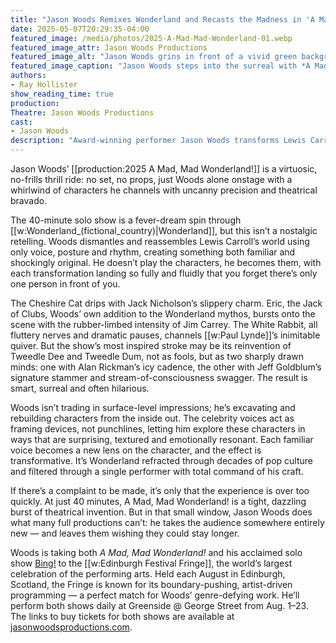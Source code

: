 ```yaml
---
title: "Jason Woods Remixes Wonderland and Recasts the Madness in 'A Mad, Mad Wonderland!'"
date: 2025-05-07T20:29:35-04:00
featured_image: /media/photos/2025-A-Mad-Mad-Wonderland-01.webp
featured_image_attr: Jason Woods Productions
featured_image_alt: "Jason Woods grins in front of a vivid green background filled with whimsical silhouettes, including a queen, a rabbit, and a mad hatter."
featured_image_caption: "Jason Woods steps into the surreal with *A Mad, Mad Wonderland!* as Alice, the Queen of Hearts, Mad Hatter, White Rabbit, Cheshire Cat and more."
authors: 
- Ray Hollister
show_reading_time: true
production: 
Theatre: Jason Woods Productions
cast: 
- Jason Woods
description: "Award-winning performer Jason Woods transforms Lewis Carroll’s world in A Mad, Mad Wonderland!, a whirlwind one-man show packed with pop culture flair, razor-sharp character work and theatrical magic — all in just 40 minutes."
---
```

Jason Woods’ [[production:2025 A Mad, Mad Wonderland!]] is a virtuosic, no-frills thrill ride: no set, no props, just Woods alone onstage with a whirlwind of characters he channels with uncanny precision and theatrical bravado.<!--more-->

The 40-minute solo show is a fever-dream spin through [[w:Wonderland_(fictional_country)|Wonderland]], but this isn’t a nostalgic retelling. Woods dismantles and reassembles Lewis Carroll’s world using only voice, posture and rhythm, creating something both familiar and shockingly original. He doesn’t play the characters, he becomes them, with each transformation landing so fully and fluidly that you forget there’s only one person in front of you.

The Cheshire Cat drips with Jack Nicholson’s slippery charm. Eric, the Jack of Clubs, Woods’ own addition to the Wonderland mythos, bursts onto the scene with the rubber-limbed intensity of Jim Carrey. The White Rabbit, all fluttery nerves and dramatic pauses, channels [[w:Paul Lynde]]’s inimitable quiver. But the show’s most inspired stroke may be its reinvention of Tweedle Dee and Tweedle Dum, not as fools, but as two sharply drawn minds: one with Alan Rickman’s icy cadence, the other with Jeff Goldblum’s signature stammer and stream-of-consciousness swagger. The result is smart, surreal and often hilarious.

Woods isn’t trading in surface-level impressions; he’s excavating and rebuilding characters from the inside out. The celebrity voices act as framing devices, not punchlines, letting him explore these characters in ways that are surprising, textured and emotionally resonant. Each familiar voice becomes a new lens on the character, and the effect is transformative. It’s Wonderland refracted through decades of pop culture and filtered through a single performer with total command of his craft.

If there’s a complaint to be made, it’s only that the experience is over too quickly. At just 40 minutes, A Mad, Mad Wonderland! is a tight, dazzling burst of theatrical invention. But in that small window, Jason Woods does what many full productions can’t: he takes the audience somewhere entirely new — and leaves them wishing they could stay longer.

Woods is taking both *A Mad, Mad Wonderland!* and his acclaimed solo show [Bing!](/reviews/2024/09/18/jason-woods-delivers-myriad-magic-in-bing/) to the [[w:Edinburgh Festival Fringe]], the world’s largest celebration of the performing arts. Held each August in Edinburgh, Scotland, the Fringe is known for its boundary-pushing, artist-driven programming — a perfect match for Woods’ genre-defying work. He’ll perform both shows daily at Greenside @ George Street from Aug. 1–23. The links to buy tickets for both shows are available at [jasonwoodsproductions.com](https://www.jasonwoodsproductions.com/).